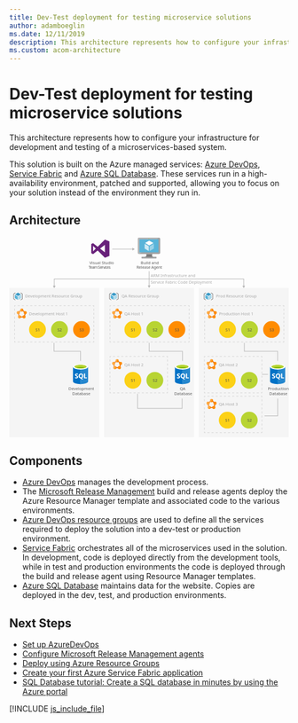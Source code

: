 ```yaml
---
title: Dev-Test deployment for testing microservice solutions
author: adamboeglin
ms.date: 12/11/2019
description: This architecture represents how to configure your infrastructure for development and testing of a microservices-based system.
ms.custom: acom-architecture
---
```

# Dev-Test deployment for testing microservice solutions

This architecture represents how to configure your infrastructure for development and testing of a microservices-based system.

This solution is built on the Azure managed services: [Azure DevOps](/en-us/services/devops/), [Service Fabric](/en-us/services/service-fabric/) and [Azure SQL Database](/en-us/services/sql-database/). These services run in a high-availability environment, patched and supported, allowing you to focus on your solution instead of the environment they run in.


## Architecture

<svg class="architecture-diagram" aria-labelledby="dev-test-microservice" height="591.775" viewbox="0 0 825.046 591.775" width="825.046" xmlns="https://www.w3.org/2000/svg"><title id="dev-test-microservice">Implementação de Desenvolvimento/Teste para testar soluções de microsserviço</title><desc>Esta arquitetura representa a forma como deve configurar a sua infraestrutura para fins de desenvolvimento e teste de um sistema baseado em microsserviços.</desc><g><rect fill="#ededed" height="441.667" opacity="0.5" width="265.376" x="280.048" y="150.108"></rect><rect fill="#ededed" height="441.667" opacity="0.5" width="265.376" x="559.67" y="150.108"></rect><g><line fill="none" stroke="#b5b5b5" stroke-miterlimit="10" stroke-width="1.643" x1="303.888" x2="364.647" y1="35.631" y2="35.631"></line><polygon fill="#b5b5b5" points="363.448 39.726 370.541 35.631 363.448 31.535 363.448 39.726"></polygon></g><rect fill="#ededed" height="441.667" opacity="0.5" width="265.376" y="150.108"></rect><g><polyline fill="none" points="132.688 144.712 132.688 123.65 692.358 123.65 692.358 144.712" stroke="#b5b5b5" stroke-miterlimit="10" stroke-width="1.643"></polyline><polygon fill="#b5b5b5" points="136.783 143.514 132.688 150.606 128.592 143.514 136.783 143.514"></polygon><polygon fill="#b5b5b5" points="688.263 143.514 692.358 150.606 696.454 143.514 688.263 143.514"></polygon></g><polyline fill="none" points="510.333 476.825 510.333 505.78 378.76 505.78 378.76 462.825" stroke="#b5b5b5" stroke-miterlimit="10" stroke-width="1.643"></polyline><polyline fill="none" points="792.591 476.825 792.591 527.775 753.736 527.775" stroke="#b5b5b5" stroke-miterlimit="10" stroke-width="1.643"></polyline><text fill="#5d5d5d" font-family="SegoeUI, Segoe UI" font-size="12" opacity="0.5" transform="translate(417.371 117.651)">ARM Infrastructure and<tspan x="0" y="20">Service Fabric Code Deployment</tspan></text><g><line fill="none" stroke="#b5b5b5" stroke-miterlimit="10" stroke-width="1.643" x1="412.867" x2="412.867" y1="100.775" y2="144.214"></line><polygon fill="#b5b5b5" points="408.771 143.015 412.867 150.108 416.962 143.015 408.771 143.015"></polygon></g><g opacity="0.5"><g><polyline fill="none" points="810.736 306.951 810.736 309.951 807.736 309.951" stroke="#b5b5b5" stroke-miterlimit="10" stroke-width="1.643"></polyline><line fill="none" stroke="#b5b5b5" stroke-dasharray="6.159 6.159" stroke-miterlimit="10" stroke-width="1.643" x1="801.577" x2="582.92" y1="309.951" y2="309.951"></line><polyline fill="none" points="579.841 309.951 576.841 309.951 576.841 306.951" stroke="#b5b5b5" stroke-miterlimit="10" stroke-width="1.643"></polyline><line fill="none" stroke="#b5b5b5" stroke-dasharray="5.971 5.971" stroke-miterlimit="10" stroke-width="1.643" x1="576.841" x2="576.841" y1="300.979" y2="208.427"></line><polyline fill="none" points="576.841 205.441 576.841 202.441 579.841 202.441" stroke="#b5b5b5" stroke-miterlimit="10" stroke-width="1.643"></polyline><line fill="none" stroke="#b5b5b5" stroke-dasharray="6.159 6.159" stroke-miterlimit="10" stroke-width="1.643" x1="586" x2="804.657" y1="202.441" y2="202.441"></line><polyline fill="none" points="807.736 202.441 810.736 202.441 810.736 205.441" stroke="#b5b5b5" stroke-miterlimit="10" stroke-width="1.643"></polyline><line fill="none" stroke="#b5b5b5" stroke-dasharray="5.971 5.971" stroke-miterlimit="10" stroke-width="1.643" x1="810.736" x2="810.736" y1="211.412" y2="303.965"></line></g></g><g><circle cx="644.432" cy="272.873" fill="#fcd116" r="24.849"></circle><text fill="#505050" font-family="SegoeUI, Segoe UI" font-size="12" transform="translate(638.4 277.915)">S1</text></g><g><circle cx="709.42" cy="272.873" fill="#b8d432" r="24.849"></circle><text fill="#505050" font-family="SegoeUI, Segoe UI" font-size="12" transform="translate(703.384 277.915)">S2</text></g><g><circle cx="774.407" cy="272.873" fill="#ff8c00" r="24.849"></circle><text fill="#505050" font-family="SegoeUI, Segoe UI" font-size="12" transform="translate(768.371 277.915)">S3</text></g><g opacity="0.5"><g><polyline fill="none" points="531.126 306.951 531.126 309.951 528.126 309.951" stroke="#b5b5b5" stroke-miterlimit="10" stroke-width="1.643"></polyline><line fill="none" stroke="#b5b5b5" stroke-dasharray="6.159 6.159" stroke-miterlimit="10" stroke-width="1.643" x1="521.967" x2="303.311" y1="309.951" y2="309.951"></line><polyline fill="none" points="300.231 309.951 297.231 309.951 297.231 306.951" stroke="#b5b5b5" stroke-miterlimit="10" stroke-width="1.643"></polyline><line fill="none" stroke="#b5b5b5" stroke-dasharray="5.971 5.971" stroke-miterlimit="10" stroke-width="1.643" x1="297.231" x2="297.231" y1="300.979" y2="208.427"></line><polyline fill="none" points="297.231 205.441 297.231 202.441 300.231 202.441" stroke="#b5b5b5" stroke-miterlimit="10" stroke-width="1.643"></polyline><line fill="none" stroke="#b5b5b5" stroke-dasharray="6.159 6.159" stroke-miterlimit="10" stroke-width="1.643" x1="306.39" x2="525.047" y1="202.441" y2="202.441"></line><polyline fill="none" points="528.126 202.441 531.126 202.441 531.126 205.441" stroke="#b5b5b5" stroke-miterlimit="10" stroke-width="1.643"></polyline><line fill="none" stroke="#b5b5b5" stroke-dasharray="5.971 5.971" stroke-miterlimit="10" stroke-width="1.643" x1="531.126" x2="531.126" y1="211.412" y2="303.965"></line></g></g><g><circle cx="364.823" cy="272.873" fill="#fcd116" r="24.849"></circle><text fill="#505050" font-family="SegoeUI, Segoe UI" font-size="12" transform="translate(358.791 277.915)">S1</text></g><g><circle cx="429.81" cy="272.873" fill="#b8d432" r="24.849"></circle><text fill="#505050" font-family="SegoeUI, Segoe UI" font-size="12" transform="translate(423.774 277.915)">S2</text></g><g><circle cx="494.797" cy="272.873" fill="#ff8c00" r="24.849"></circle><text fill="#505050" font-family="SegoeUI, Segoe UI" font-size="12" transform="translate(488.761 277.915)">S3</text></g><g opacity="0.5"><g><polyline fill="none" points="467.126 456.951 467.126 459.951 464.126 459.951" stroke="#b5b5b5" stroke-miterlimit="10" stroke-width="1.643"></polyline><line fill="none" stroke="#b5b5b5" stroke-dasharray="6.07 6.07" stroke-miterlimit="10" stroke-width="1.643" x1="458.056" x2="303.266" y1="459.951" y2="459.951"></line><polyline fill="none" points="300.231 459.951 297.231 459.951 297.231 456.951" stroke="#b5b5b5" stroke-miterlimit="10" stroke-width="1.643"></polyline><line fill="none" stroke="#b5b5b5" stroke-dasharray="5.971 5.971" stroke-miterlimit="10" stroke-width="1.643" x1="297.231" x2="297.231" y1="450.979" y2="358.427"></line><polyline fill="none" points="297.231 355.441 297.231 352.441 300.231 352.441" stroke="#b5b5b5" stroke-miterlimit="10" stroke-width="1.643"></polyline><line fill="none" stroke="#b5b5b5" stroke-dasharray="6.07 6.07" stroke-miterlimit="10" stroke-width="1.643" x1="306.301" x2="461.091" y1="352.441" y2="352.441"></line><polyline fill="none" points="464.126 352.441 467.126 352.441 467.126 355.441" stroke="#b5b5b5" stroke-miterlimit="10" stroke-width="1.643"></polyline><line fill="none" stroke="#b5b5b5" stroke-dasharray="5.971 5.971" stroke-miterlimit="10" stroke-width="1.643" x1="467.126" x2="467.126" y1="361.412" y2="453.965"></line></g></g><g><circle cx="364.823" cy="422.873" fill="#fcd116" r="24.849"></circle><text fill="#505050" font-family="SegoeUI, Segoe UI" font-size="12" transform="translate(358.791 427.915)">S1</text></g><g><circle cx="429.81" cy="422.873" fill="#b8d432" r="24.849"></circle><text fill="#505050" font-family="SegoeUI, Segoe UI" font-size="12" transform="translate(423.774 427.915)">S2</text></g><g opacity="0.5"><g><polyline fill="none" points="745.965 456.951 745.965 459.951 742.965 459.951" stroke="#b5b5b5" stroke-miterlimit="10" stroke-width="1.643"></polyline><line fill="none" stroke="#b5b5b5" stroke-dasharray="6.07 6.07" stroke-miterlimit="10" stroke-width="1.643" x1="736.895" x2="582.105" y1="459.951" y2="459.951"></line><polyline fill="none" points="579.07 459.951 576.07 459.951 576.07 456.951" stroke="#b5b5b5" stroke-miterlimit="10" stroke-width="1.643"></polyline><line fill="none" stroke="#b5b5b5" stroke-dasharray="5.971 5.971" stroke-miterlimit="10" stroke-width="1.643" x1="576.07" x2="576.07" y1="450.979" y2="358.427"></line><polyline fill="none" points="576.07 355.441 576.07 352.441 579.07 352.441" stroke="#b5b5b5" stroke-miterlimit="10" stroke-width="1.643"></polyline><line fill="none" stroke="#b5b5b5" stroke-dasharray="6.07 6.07" stroke-miterlimit="10" stroke-width="1.643" x1="585.14" x2="739.93" y1="352.441" y2="352.441"></line><polyline fill="none" points="742.965 352.441 745.965 352.441 745.965 355.441" stroke="#b5b5b5" stroke-miterlimit="10" stroke-width="1.643"></polyline><line fill="none" stroke="#b5b5b5" stroke-dasharray="5.971 5.971" stroke-miterlimit="10" stroke-width="1.643" x1="745.965" x2="745.965" y1="361.412" y2="453.965"></line></g></g><g><circle cx="643.661" cy="422.873" fill="#fcd116" r="24.849"></circle><text fill="#505050" font-family="SegoeUI, Segoe UI" font-size="12" transform="translate(637.629 427.915)">S1</text></g><g><circle cx="708.649" cy="422.873" fill="#b8d432" r="24.849"></circle><text fill="#505050" font-family="SegoeUI, Segoe UI" font-size="12" transform="translate(702.613 427.915)">S2</text></g><g opacity="0.5"><g><polyline fill="none" points="745.965 574.529 745.965 577.529 742.965 577.529" stroke="#b5b5b5" stroke-miterlimit="10" stroke-width="1.643"></polyline><line fill="none" stroke="#b5b5b5" stroke-dasharray="6.07 6.07" stroke-miterlimit="10" stroke-width="1.643" x1="736.895" x2="582.105" y1="577.529" y2="577.529"></line><polyline fill="none" points="579.07 577.529 576.07 577.529 576.07 574.529" stroke="#b5b5b5" stroke-miterlimit="10" stroke-width="1.643"></polyline><line fill="none" stroke="#b5b5b5" stroke-dasharray="5.971 5.971" stroke-miterlimit="10" stroke-width="1.643" x1="576.07" x2="576.07" y1="568.558" y2="476.006"></line><polyline fill="none" points="576.07 473.02 576.07 470.02 579.07 470.02" stroke="#b5b5b5" stroke-miterlimit="10" stroke-width="1.643"></polyline><line fill="none" stroke="#b5b5b5" stroke-dasharray="6.07 6.07" stroke-miterlimit="10" stroke-width="1.643" x1="585.14" x2="739.93" y1="470.02" y2="470.02"></line><polyline fill="none" points="742.965 470.02 745.965 470.02 745.965 473.02" stroke="#b5b5b5" stroke-miterlimit="10" stroke-width="1.643"></polyline><line fill="none" stroke="#b5b5b5" stroke-dasharray="5.971 5.971" stroke-miterlimit="10" stroke-width="1.643" x1="745.965" x2="745.965" y1="478.991" y2="571.544"></line></g></g><g><circle cx="643.661" cy="540.452" fill="#fcd116" r="24.849"></circle><text fill="#505050" font-family="SegoeUI, Segoe UI" font-size="12" transform="translate(637.629 545.494)">S1</text></g><g><circle cx="708.649" cy="540.452" fill="#b8d432" r="24.849"></circle><text fill="#505050" font-family="SegoeUI, Segoe UI" font-size="12" transform="translate(702.613 545.494)">S2</text></g><g opacity="0.5"><g><polyline fill="none" points="249.517 306.951 249.517 309.951 246.517 309.951" stroke="#b5b5b5" stroke-miterlimit="10" stroke-width="1.643"></polyline><line fill="none" stroke="#b5b5b5" stroke-dasharray="6.159 6.159" stroke-miterlimit="10" stroke-width="1.643" x1="240.357" x2="21.701" y1="309.951" y2="309.951"></line><polyline fill="none" points="18.621 309.951 15.621 309.951 15.621 306.951" stroke="#b5b5b5" stroke-miterlimit="10" stroke-width="1.643"></polyline><line fill="none" stroke="#b5b5b5" stroke-dasharray="5.971 5.971" stroke-miterlimit="10" stroke-width="1.643" x1="15.621" x2="15.621" y1="300.979" y2="208.427"></line><polyline fill="none" points="15.621 205.441 15.621 202.441 18.621 202.441" stroke="#b5b5b5" stroke-miterlimit="10" stroke-width="1.643"></polyline><line fill="none" stroke="#b5b5b5" stroke-dasharray="6.159 6.159" stroke-miterlimit="10" stroke-width="1.643" x1="24.781" x2="243.437" y1="202.441" y2="202.441"></line><polyline fill="none" points="246.517 202.441 249.517 202.441 249.517 205.441" stroke="#b5b5b5" stroke-miterlimit="10" stroke-width="1.643"></polyline><line fill="none" stroke="#b5b5b5" stroke-dasharray="5.971 5.971" stroke-miterlimit="10" stroke-width="1.643" x1="249.517" x2="249.517" y1="211.412" y2="303.965"></line></g></g><g><circle cx="83.213" cy="272.873" fill="#fcd116" r="24.849"></circle><text fill="#505050" font-family="SegoeUI, Segoe UI" font-size="12" transform="translate(77.181 277.915)">S1</text></g><g><circle cx="148.2" cy="272.873" fill="#b8d432" r="24.849"></circle><text fill="#505050" font-family="SegoeUI, Segoe UI" font-size="12" transform="translate(142.164 277.915)">S2</text></g><g><circle cx="213.187" cy="272.873" fill="#ff8c00" r="24.849"></circle><text fill="#505050" font-family="SegoeUI, Segoe UI" font-size="12" transform="translate(207.151 277.915)">S3</text></g><polyline fill="none" points="132.044 312.086 132.044 337.084 210.314 337.084 210.314 365.825" stroke="#b5b5b5" stroke-miterlimit="10" stroke-width="1.643"></polyline><polyline fill="none" points="413.066 312.086 413.066 337.084 511.336 337.084 511.336 365.825" stroke="#b5b5b5" stroke-miterlimit="10" stroke-width="1.643"></polyline><polyline fill="none" points="694.087 312.086 694.087 337.084 792.358 337.084 792.358 365.825" stroke="#b5b5b5" stroke-miterlimit="10" stroke-width="1.643"></polyline><line fill="none" stroke="#b5b5b5" stroke-miterlimit="10" stroke-width="1.643" x1="745.965" x2="763.736" y1="405.379" y2="405.379"></line><g><g><text fill="#5d5d5d" font-family="SegoeUI, Segoe UI" font-size="12" transform="translate(236.464 79.655)">Visual Studio<tspan letter-spacing="-0.098em" x="-2.558" y="14.4">Team Services</tspan></text><path d="M268.022,34.076l14.214-11V45.072Zm-20.651,8.046V26.03l8.046,8.046ZM282.236,7.257,261.049,28.444,247.372,17.985l-5.364,2.682V47.485l5.364,2.682,13.678-10.459,21.187,21.187,13.409-5.364V12.621Z" fill="#68217a"></path></g><rect fill="#f0f" height="96.563" opacity="0" width="83.417" x="228.951"></rect></g><g><g><text fill="#5d5d5d" font-family="SegoeUI, Segoe UI" font-size="12" transform="translate(388.172 79.655)">Build and<tspan letter-spacing="-0.029em" x="-12.592" y="14.4">Release Agent</tspan></text><g><path d="M422.363,49.911H404.347c2.165,7.643-.743,8.739-13.483,8.739v4h43.32v-4c-12.74,0-13.989-1.092-11.821-8.739" fill="#7a7a7a"></path><path d="M441.648,1.5H383a3.747,3.747,0,0,0-3.6,3.773v40.9a3.726,3.726,0,0,0,3.6,3.741h58.652a4.094,4.094,0,0,0,4-3.741V5.273a4.109,4.109,0,0,0-4-3.773" fill="#a0a1a2"></path><path d="M441.689,1.5l-.041,0H383a3.746,3.746,0,0,0-3.6,3.773v40.9a3.727,3.727,0,0,0,3.6,3.742h1.4Z" fill="#fff" opacity="0.2" style="isolation: isolate"></path><polygon fill="#59b4d9" points="440.479 6.599 440.479 44.816 384.417 44.816 384.417 6.599 440.479 6.599"></polygon><polygon fill="#59b4d9" points="384.417 44.816 384.494 44.816 384.494 6.6 435.749 6.523 435.751 6.523 384.417 6.6 384.417 44.816"></polygon><rect fill="#a0a1a2" height="4.003" width="43.32" x="390.864" y="58.649"></rect><path d="M413.209,4.276a.94.94,0,1,1-.941-.941.941.941,0,0,1,.941.941" fill="#b8d432"></path><path d="M413.246,24.549a.368.368,0,0,1-.178-.05L401.4,17.764a.359.359,0,0,1-.175-.306.353.353,0,0,1,.175-.3l11.6-6.69a.355.355,0,0,1,.349,0l11.67,6.737a.354.354,0,0,1,0,.61L413.425,24.5a.357.357,0,0,1-.179.05" fill="#fff"></path><path d="M411.57,40.916a.333.333,0,0,1-.178-.048L399.76,34.156a.345.345,0,0,1-.18-.306V20.379a.358.358,0,0,1,.535-.306l11.63,6.71a.37.37,0,0,1,.172.309V40.563a.36.36,0,0,1-.172.306.371.371,0,0,1-.176.048" fill="#fff" opacity="0.7" style="isolation: isolate"></path><path d="M414.863,40.916a.381.381,0,0,1-.183-.048.359.359,0,0,1-.171-.306V27.176a.366.366,0,0,1,.171-.306l11.63-6.71a.345.345,0,0,1,.35,0,.349.349,0,0,1,.179.3V33.85a.346.346,0,0,1-.179.306l-11.626,6.713a.313.313,0,0,1-.171.048" fill="#fff" opacity="0.4" style="isolation: isolate"></path></g></g><rect fill="#f0f" height="96.563" opacity="0" width="83.417" x="371.078"></rect></g><g><g><text fill="#5d5d5d" font-family="SegoeUI, Segoe UI" font-size="12" opacity="0.5" transform="translate(46.642 179.128)">Development Resource Group</text><g><path d="M25.761,173.849a.233.233,0,0,1-.12-.035l-8-4.614a.242.242,0,0,1-.121-.211.238.238,0,0,1,.121-.208L25.59,164.2a.246.246,0,0,1,.24,0l8,4.617a.242.242,0,0,1,0,.418l-7.946,4.583a.238.238,0,0,1-.121.034" fill="#3999c6"></path><path d="M24.612,185.066a.241.241,0,0,1-.123-.032l-7.97-4.6a.237.237,0,0,1-.123-.21v-9.231a.245.245,0,0,1,.123-.211.252.252,0,0,1,.243,0l7.969,4.6a.245.245,0,0,1,.118.21v9.233a.238.238,0,0,1-.238.242" fill="#59b4d9"></path><path d="M26.867,185.066a.257.257,0,0,1-.123-.032.241.241,0,0,1-.12-.21v-9.173a.246.246,0,0,1,.12-.21l7.968-4.6a.249.249,0,0,1,.243,0,.246.246,0,0,1,.12.209v9.173a.243.243,0,0,1-.12.21l-7.971,4.6a.218.218,0,0,1-.118.032" fill="#59b4d9"></path><path d="M26.867,185.066a.257.257,0,0,1-.123-.032.241.241,0,0,1-.12-.21v-9.173a.246.246,0,0,1,.12-.21l7.968-4.6a.249.249,0,0,1,.243,0,.246.246,0,0,1,.12.209v9.173a.243.243,0,0,1-.12.21l-7.971,4.6a.218.218,0,0,1-.118.032" fill="#fff" opacity="0.5" style="isolation: isolate"></path><path d="M17.343,186.091a.788.788,0,0,1-.395-.106l-3.72-2.148a2.288,2.288,0,0,1-1.08-1.871V168.29a2.286,2.286,0,0,1,1.08-1.87l3.72-2.148a.791.791,0,0,1,.791,1.369l-3.72,2.148a.761.761,0,0,0-.289.5v13.677a.759.759,0,0,0,.289.5l3.72,2.148a.791.791,0,0,1-.4,1.476Z" fill="#7a7a7a"></path><path d="M34.129,164.165a.788.788,0,0,1,.395.106l3.72,2.148a2.288,2.288,0,0,1,1.08,1.871v13.677a2.286,2.286,0,0,1-1.08,1.87l-3.72,2.148a.791.791,0,1,1-.791-1.369l3.72-2.148a.761.761,0,0,0,.289-.5V168.29a.759.759,0,0,0-.289-.5l-3.72-2.148a.791.791,0,0,1,.4-1.476Z" fill="#7a7a7a"></path></g></g><rect fill="#f0f" height="33.141" opacity="0" width="203.384" x="8.352" y="159.633"></rect></g><g><g><text fill="#5d5d5d" font-family="SegoeUI, Segoe UI" font-size="12" opacity="0.5" transform="translate(331.431 179.128)">QA Resource Group</text><g><path d="M308.778,173.849a.233.233,0,0,1-.12-.035l-8-4.614a.242.242,0,0,1-.121-.211.238.238,0,0,1,.121-.208l7.944-4.584a.246.246,0,0,1,.24,0l8,4.617a.242.242,0,0,1,0,.418l-7.946,4.583a.238.238,0,0,1-.121.034" fill="#3999c6"></path><path d="M307.629,185.066a.241.241,0,0,1-.123-.032l-7.97-4.6a.237.237,0,0,1-.123-.21v-9.231a.245.245,0,0,1,.123-.211.252.252,0,0,1,.243,0l7.969,4.6a.245.245,0,0,1,.118.21v9.233a.238.238,0,0,1-.238.242" fill="#59b4d9"></path><path d="M309.884,185.066a.257.257,0,0,1-.123-.032.241.241,0,0,1-.12-.21v-9.173a.246.246,0,0,1,.12-.21l7.968-4.6a.249.249,0,0,1,.243,0,.246.246,0,0,1,.12.209v9.173a.243.243,0,0,1-.12.21l-7.971,4.6a.218.218,0,0,1-.118.032" fill="#59b4d9"></path><path d="M309.884,185.066a.257.257,0,0,1-.123-.032.241.241,0,0,1-.12-.21v-9.173a.246.246,0,0,1,.12-.21l7.968-4.6a.249.249,0,0,1,.243,0,.246.246,0,0,1,.12.209v9.173a.243.243,0,0,1-.12.21l-7.971,4.6a.218.218,0,0,1-.118.032" fill="#fff" opacity="0.5" style="isolation: isolate"></path><path d="M300.36,186.091a.788.788,0,0,1-.395-.106l-3.72-2.148a2.288,2.288,0,0,1-1.08-1.871V168.29a2.286,2.286,0,0,1,1.08-1.87l3.72-2.148a.791.791,0,0,1,.791,1.369l-3.72,2.148a.761.761,0,0,0-.289.5v13.677a.759.759,0,0,0,.289.5l3.72,2.148a.791.791,0,0,1-.4,1.476Z" fill="#7a7a7a"></path><path d="M317.145,164.165a.788.788,0,0,1,.395.106l3.72,2.148a2.288,2.288,0,0,1,1.08,1.871v13.677a2.286,2.286,0,0,1-1.08,1.87l-3.72,2.148a.791.791,0,1,1-.791-1.369l3.72-2.148a.761.761,0,0,0,.289-.5V168.29a.759.759,0,0,0-.289-.5l-3.72-2.148a.791.791,0,0,1,.4-1.476Z" fill="#7a7a7a"></path></g></g><rect fill="#f0f" height="33.141" opacity="0" width="150.324" x="291.365" y="159.633"></rect></g><g><g><text fill="#5d5d5d" font-family="SegoeUI, Segoe UI" font-size="12" opacity="0.5" transform="translate(610.437 179.128)">Prod Resource Group</text><g><path d="M587.991,173.849a.233.233,0,0,1-.12-.035l-8-4.614a.242.242,0,0,1-.121-.211.238.238,0,0,1,.121-.208l7.944-4.584a.246.246,0,0,1,.24,0l8,4.617a.242.242,0,0,1,0,.418l-7.946,4.583a.238.238,0,0,1-.121.034" fill="#3999c6"></path><path d="M586.841,185.066a.241.241,0,0,1-.123-.032l-7.97-4.6a.237.237,0,0,1-.123-.21v-9.231a.245.245,0,0,1,.123-.211.252.252,0,0,1,.243,0l7.969,4.6a.245.245,0,0,1,.118.21v9.233a.238.238,0,0,1-.238.242" fill="#59b4d9"></path><path d="M589.1,185.066a.257.257,0,0,1-.123-.032.241.241,0,0,1-.12-.21v-9.173a.246.246,0,0,1,.12-.21l7.968-4.6a.249.249,0,0,1,.243,0,.246.246,0,0,1,.12.209v9.173a.243.243,0,0,1-.12.21l-7.971,4.6a.218.218,0,0,1-.118.032" fill="#59b4d9"></path><path d="M589.1,185.066a.257.257,0,0,1-.123-.032.241.241,0,0,1-.12-.21v-9.173a.246.246,0,0,1,.12-.21l7.968-4.6a.249.249,0,0,1,.243,0,.246.246,0,0,1,.12.209v9.173a.243.243,0,0,1-.12.21l-7.971,4.6a.218.218,0,0,1-.118.032" fill="#fff" opacity="0.5" style="isolation: isolate"></path><path d="M579.572,186.091a.788.788,0,0,1-.395-.106l-3.72-2.148a2.288,2.288,0,0,1-1.08-1.871V168.29a2.286,2.286,0,0,1,1.08-1.87l3.72-2.148a.791.791,0,0,1,.791,1.369l-3.72,2.148a.761.761,0,0,0-.289.5v13.677a.759.759,0,0,0,.289.5l3.72,2.148a.791.791,0,0,1-.4,1.476Z" fill="#7a7a7a"></path><path d="M596.358,164.165a.788.788,0,0,1,.395.106l3.72,2.148a2.288,2.288,0,0,1,1.08,1.871v13.677a2.286,2.286,0,0,1-1.08,1.87l-3.72,2.148a.791.791,0,0,1-.791-1.369l3.72-2.148a.761.761,0,0,0,.289-.5V168.29a.759.759,0,0,0-.289-.5l-3.72-2.148a.791.791,0,0,1,.4-1.476Z" fill="#7a7a7a"></path></g></g><rect fill="#f0f" height="33.141" opacity="0" width="156.607" x="570.377" y="159.633"></rect></g><g><g><g><path d="M187.993,383.161v43c0,4.465,9.994,8.085,22.321,8.085v-51.09Z" fill="#0072c6"></path><path d="M210.008,434.249h.306c12.327,0,22.321-3.618,22.321-8.084v-43H210.008Z" fill="#0072c6"></path><path d="M210.008,434.249h.306c12.327,0,22.321-3.618,22.321-8.084v-43H210.008Z" fill="#fff" opacity="0.15" style="isolation: isolate"></path><path d="M232.636,383.161c0,4.465-9.994,8.084-22.321,8.084s-22.321-3.619-22.321-8.084,9.994-8.084,22.321-8.084,22.321,3.619,22.321,8.084" fill="#fff"></path><path d="M228.072,382.695c0,2.947-7.95,5.334-17.758,5.334s-17.759-2.387-17.759-5.334,7.952-5.334,17.759-5.334,17.758,2.388,17.758,5.334" fill="#7fba00"></path><path d="M224.352,385.954c2.325-.9,3.722-2.03,3.722-3.257,0-2.947-7.95-5.335-17.759-5.335s-17.758,2.388-17.758,5.335c0,1.227,1.4,2.356,3.722,3.257,3.246-1.26,8.32-2.073,14.036-2.073s10.788.813,14.037,2.073" fill="#b8d432"></path><path d="M203.225,413.012a3.666,3.666,0,0,1-1.454,3.1,6.52,6.52,0,0,1-4.017,1.1,7.641,7.641,0,0,1-3.645-.786v-3.144a5.624,5.624,0,0,0,3.723,1.435,2.533,2.533,0,0,0,1.518-.393,1.23,1.23,0,0,0,.536-1.042,1.458,1.458,0,0,0-.516-1.11,9.475,9.475,0,0,0-2.1-1.218q-3.223-1.511-3.223-4.125a3.724,3.724,0,0,1,1.405-3.04,5.732,5.732,0,0,1,3.732-1.144,9.325,9.325,0,0,1,3.419.541v2.937a5.572,5.572,0,0,0-3.242-.982,2.4,2.4,0,0,0-1.443.387,1.222,1.222,0,0,0-.53,1.036,1.48,1.48,0,0,0,.428,1.1,6.913,6.913,0,0,0,1.753,1.056,8.686,8.686,0,0,1,2.815,1.9A3.531,3.531,0,0,1,203.225,413.012Z" fill="#fff"></path><path d="M218.382,409.83a8.037,8.037,0,0,1-1.13,4.312,6.03,6.03,0,0,1-3.182,2.564l4.086,3.782H214.03l-2.918-3.271a6.841,6.841,0,0,1-3.385-.992A6.217,6.217,0,0,1,205.4,413.7a7.763,7.763,0,0,1-.821-3.581,8.37,8.37,0,0,1,.888-3.9,6.315,6.315,0,0,1,2.5-2.638,7.3,7.3,0,0,1,3.694-.923,6.8,6.8,0,0,1,3.482.894,6.1,6.1,0,0,1,2.387,2.544A8.041,8.041,0,0,1,218.382,409.83Zm-3.339.177a5.511,5.511,0,0,0-.934-3.385,3.021,3.021,0,0,0-2.554-1.243,3.207,3.207,0,0,0-2.643,1.247,6.063,6.063,0,0,0-.02,6.615,3.126,3.126,0,0,0,2.583,1.233,3.168,3.168,0,0,0,2.6-1.193A5.063,5.063,0,0,0,215.042,410.007Z" fill="#fff"></path><polygon fill="#fff" points="229.099 416.972 220.71 416.972 220.71 402.886 223.882 402.886 223.882 414.398 229.099 414.398 229.099 416.972"></polygon></g><text fill="#5d5d5d" font-family="SegoeUI, Segoe UI" font-size="12" transform="translate(174.894 451.739)">Development<tspan x="10.978" y="14.4">Database</tspan></text></g><rect fill="#f0f" height="93.477" opacity="0" width="72.197" x="174.114" y="374.674"></rect></g><g><g><g><path d="M489.015,383.161v43c0,4.465,9.994,8.085,22.321,8.085v-51.09Z" fill="#0072c6"></path><path d="M511.03,434.249h.306c12.327,0,22.321-3.618,22.321-8.084v-43H511.03Z" fill="#0072c6"></path><path d="M511.03,434.249h.306c12.327,0,22.321-3.618,22.321-8.084v-43H511.03Z" fill="#fff" opacity="0.15" style="isolation: isolate"></path><path d="M533.657,383.161c0,4.465-9.994,8.084-22.321,8.084s-22.321-3.619-22.321-8.084,9.994-8.084,22.321-8.084,22.321,3.619,22.321,8.084" fill="#fff"></path><path d="M529.094,382.695c0,2.947-7.95,5.334-17.758,5.334s-17.759-2.387-17.759-5.334,7.952-5.334,17.759-5.334,17.758,2.388,17.758,5.334" fill="#7fba00"></path><path d="M525.373,385.954c2.325-.9,3.722-2.03,3.722-3.257,0-2.947-7.95-5.335-17.759-5.335s-17.758,2.388-17.758,5.335c0,1.227,1.4,2.356,3.722,3.257,3.246-1.26,8.32-2.073,14.036-2.073s10.788.813,14.037,2.073" fill="#b8d432"></path><path d="M504.247,413.012a3.666,3.666,0,0,1-1.454,3.1,6.52,6.52,0,0,1-4.017,1.1,7.641,7.641,0,0,1-3.645-.786v-3.144a5.624,5.624,0,0,0,3.723,1.435,2.533,2.533,0,0,0,1.518-.393,1.23,1.23,0,0,0,.536-1.042,1.458,1.458,0,0,0-.516-1.11,9.475,9.475,0,0,0-2.1-1.218q-3.223-1.511-3.223-4.125a3.724,3.724,0,0,1,1.405-3.04,5.732,5.732,0,0,1,3.732-1.144,9.325,9.325,0,0,1,3.419.541v2.937a5.572,5.572,0,0,0-3.242-.982,2.4,2.4,0,0,0-1.443.387,1.222,1.222,0,0,0-.53,1.036,1.48,1.48,0,0,0,.428,1.1,6.913,6.913,0,0,0,1.753,1.056,8.686,8.686,0,0,1,2.815,1.9A3.531,3.531,0,0,1,504.247,413.012Z" fill="#fff"></path><path d="M519.4,409.83a8.037,8.037,0,0,1-1.13,4.312,6.03,6.03,0,0,1-3.182,2.564l4.086,3.782h-4.125l-2.918-3.271a6.841,6.841,0,0,1-3.385-.992,6.217,6.217,0,0,1-2.328-2.529,7.763,7.763,0,0,1-.821-3.581,8.37,8.37,0,0,1,.888-3.9,6.315,6.315,0,0,1,2.5-2.638,7.3,7.3,0,0,1,3.694-.923,6.8,6.8,0,0,1,3.482.894,6.1,6.1,0,0,1,2.387,2.544A8.041,8.041,0,0,1,519.4,409.83Zm-3.339.177a5.511,5.511,0,0,0-.934-3.385,3.021,3.021,0,0,0-2.554-1.243,3.207,3.207,0,0,0-2.643,1.247,6.063,6.063,0,0,0-.02,6.615,3.126,3.126,0,0,0,2.583,1.233,3.168,3.168,0,0,0,2.6-1.193A5.063,5.063,0,0,0,516.064,410.007Z" fill="#fff"></path><polygon fill="#fff" points="530.12 416.972 521.732 416.972 521.732 402.886 524.904 402.886 524.904 414.398 530.12 414.398 530.12 416.972"></polygon></g><text fill="#5d5d5d" font-family="SegoeUI, Segoe UI" font-size="12" transform="translate(503.256 451.739)">QA<tspan x="-16.362" y="14.4">Database</tspan></text></g><rect fill="#f0f" height="93.477" opacity="0" width="59.963" x="481.736" y="374.674"></rect></g><g><g><g><path d="M770.037,383.161v43c0,4.465,9.994,8.085,22.321,8.085v-51.09Z" fill="#0072c6"></path><path d="M792.052,434.249h.306c12.327,0,22.321-3.618,22.321-8.084v-43H792.052Z" fill="#0072c6"></path><path d="M792.052,434.249h.306c12.327,0,22.321-3.618,22.321-8.084v-43H792.052Z" fill="#fff" opacity="0.15" style="isolation: isolate"></path><path d="M814.679,383.161c0,4.465-9.994,8.084-22.321,8.084s-22.321-3.619-22.321-8.084,9.994-8.084,22.321-8.084,22.321,3.619,22.321,8.084" fill="#fff"></path><path d="M810.115,382.695c0,2.947-7.95,5.334-17.758,5.334s-17.759-2.387-17.759-5.334,7.952-5.334,17.759-5.334,17.758,2.388,17.758,5.334" fill="#7fba00"></path><path d="M806.395,385.954c2.325-.9,3.722-2.03,3.722-3.257,0-2.947-7.95-5.335-17.759-5.335S774.6,379.75,774.6,382.7c0,1.227,1.4,2.356,3.722,3.257,3.246-1.26,8.32-2.073,14.036-2.073s10.788.813,14.037,2.073" fill="#b8d432"></path><path d="M785.268,413.012a3.666,3.666,0,0,1-1.454,3.1,6.52,6.52,0,0,1-4.017,1.1,7.641,7.641,0,0,1-3.645-.786v-3.144a5.624,5.624,0,0,0,3.723,1.435,2.533,2.533,0,0,0,1.518-.393,1.23,1.23,0,0,0,.536-1.042,1.458,1.458,0,0,0-.516-1.11,9.475,9.475,0,0,0-2.1-1.218q-3.223-1.511-3.223-4.125a3.724,3.724,0,0,1,1.405-3.04,5.732,5.732,0,0,1,3.732-1.144,9.325,9.325,0,0,1,3.419.541v2.937a5.572,5.572,0,0,0-3.242-.982,2.4,2.4,0,0,0-1.443.387,1.222,1.222,0,0,0-.53,1.036,1.48,1.48,0,0,0,.428,1.1,6.913,6.913,0,0,0,1.753,1.056,8.686,8.686,0,0,1,2.815,1.9A3.531,3.531,0,0,1,785.268,413.012Z" fill="#fff"></path><path d="M800.425,409.83a8.037,8.037,0,0,1-1.13,4.312,6.03,6.03,0,0,1-3.182,2.564l4.086,3.782h-4.125l-2.918-3.271a6.841,6.841,0,0,1-3.385-.992,6.217,6.217,0,0,1-2.328-2.529,7.763,7.763,0,0,1-.821-3.581,8.37,8.37,0,0,1,.888-3.9,6.315,6.315,0,0,1,2.5-2.638,7.3,7.3,0,0,1,3.694-.923,6.8,6.8,0,0,1,3.482.894,6.1,6.1,0,0,1,2.387,2.544A8.041,8.041,0,0,1,800.425,409.83Zm-3.339.177a5.511,5.511,0,0,0-.934-3.385,3.021,3.021,0,0,0-2.554-1.243,3.207,3.207,0,0,0-2.643,1.247,6.063,6.063,0,0,0-.02,6.615,3.126,3.126,0,0,0,2.583,1.233,3.168,3.168,0,0,0,2.6-1.193A5.063,5.063,0,0,0,797.086,410.007Z" fill="#fff"></path><polygon fill="#fff" points="811.142 416.972 802.753 416.972 802.753 402.886 805.926 402.886 805.926 414.398 811.142 414.398 811.142 416.972"></polygon></g><text fill="#5d5d5d" font-family="SegoeUI, Segoe UI" font-size="12" transform="translate(763.465 451.739)">Production<tspan x="4.45" y="14.4">Database</tspan></text></g><rect fill="#f0f" height="93.477" opacity="0" width="59.963" x="762.736" y="374.674"></rect></g><g><text fill="#5d5d5d" font-family="SegoeUI, Segoe UI" font-size="12" opacity="0.5" transform="translate(58.218 230.767)">Development Host 1</text><g><path d="M36.8,216.152l9.264,7.691-3.124,10.586H30.463L27.518,223.86l9.285-7.708m0-3.279-12.154,10.09,3.9,13.988H44.829l4.128-13.988L36.8,212.873Z" fill="#dd5900"></path><path d="M36.805,210.587a4.586,4.586,0,1,1-4.586,4.587A4.587,4.587,0,0,1,36.805,210.587Z" fill="#ff8c00"></path><path d="M46.9,218.383a4.586,4.586,0,1,1-4.587,4.586A4.586,4.586,0,0,1,46.9,218.383Z" fill="#ff8c00"></path><path d="M43.455,230.767a4.586,4.586,0,1,1-4.586,4.586A4.586,4.586,0,0,1,43.455,230.767Z" fill="#ff8c00"></path><path d="M30.149,230.767a4.586,4.586,0,1,1-4.587,4.586A4.586,4.586,0,0,1,30.149,230.767Z" fill="#ff8c00"></path><path d="M26.716,218.383a4.586,4.586,0,1,1-4.587,4.587A4.586,4.586,0,0,1,26.716,218.383Z" fill="#ff8c00"></path><path d="M30.967,239.866l1.869-8.229a4.59,4.59,0,0,0-3.378-.817l-1-3.6a4.587,4.587,0,0,0,2.434-6.152l2.919-2.423a4.585,4.585,0,0,0,1.765.95l2.028-8.934a4.54,4.54,0,0,0-.794-.07,4.588,4.588,0,0,0-4.386,5.926l-3.171,2.633a4.586,4.586,0,1,0-3.339,8.338l1.229,4.411a4.585,4.585,0,0,0,3.011,8.044A4.692,4.692,0,0,0,30.967,239.866Z" fill="#fff" opacity="0.25" style="isolation: isolate"></path></g><rect fill="#f0f" height="33.069" opacity="0" width="145.236" x="21.5" y="210.455"></rect></g><g><text fill="#5d5d5d" font-family="SegoeUI, Segoe UI" font-size="12" opacity="0.5" transform="translate(339.828 230.767)">QA Host 1</text><g><path d="M318.413,216.152l9.264,7.691-3.124,10.586H312.073l-2.945-10.569,9.285-7.708m0-3.279-12.154,10.09,3.9,13.988h16.281l4.128-13.988-12.154-10.09Z" fill="#dd5900"></path><path d="M318.415,210.587a4.586,4.586,0,1,1-4.586,4.587A4.587,4.587,0,0,1,318.415,210.587Z" fill="#ff8c00"></path><path d="M328.505,218.383a4.586,4.586,0,1,1-4.587,4.586A4.586,4.586,0,0,1,328.505,218.383Z" fill="#ff8c00"></path><path d="M325.065,230.767a4.586,4.586,0,1,1-4.586,4.586A4.586,4.586,0,0,1,325.065,230.767Z" fill="#ff8c00"></path><path d="M311.759,230.767a4.586,4.586,0,1,1-4.587,4.586A4.586,4.586,0,0,1,311.759,230.767Z" fill="#ff8c00"></path><path d="M308.325,218.383a4.586,4.586,0,1,1-4.587,4.587A4.586,4.586,0,0,1,308.325,218.383Z" fill="#ff8c00"></path><path d="M312.577,239.866l1.869-8.229a4.59,4.59,0,0,0-3.378-.817l-1-3.6a4.587,4.587,0,0,0,2.434-6.152l2.919-2.423a4.585,4.585,0,0,0,1.765.95l2.028-8.934a4.54,4.54,0,0,0-.794-.07,4.588,4.588,0,0,0-4.386,5.926l-3.171,2.633a4.586,4.586,0,1,0-3.339,8.338l1.229,4.411a4.585,4.585,0,0,0,3.011,8.044A4.692,4.692,0,0,0,312.577,239.866Z" fill="#fff" opacity="0.25" style="isolation: isolate"></path></g><rect fill="#f0f" height="33.069" opacity="0" width="97.08" x="301.5" y="210.455"></rect></g><g><text fill="#5d5d5d" font-family="SegoeUI, Segoe UI" font-size="12" opacity="0.5" transform="translate(339.828 380.767)">QA Host 2</text><g><path d="M318.413,366.152l9.264,7.691-3.124,10.586H312.073l-2.945-10.569,9.285-7.708m0-3.279-12.154,10.09,3.9,13.988h16.281l4.128-13.988-12.154-10.09Z" fill="#dd5900"></path><path d="M318.415,360.587a4.586,4.586,0,1,1-4.586,4.587A4.587,4.587,0,0,1,318.415,360.587Z" fill="#ff8c00"></path><path d="M328.505,368.383a4.586,4.586,0,1,1-4.587,4.586A4.586,4.586,0,0,1,328.505,368.383Z" fill="#ff8c00"></path><path d="M325.065,380.767a4.586,4.586,0,1,1-4.586,4.586A4.586,4.586,0,0,1,325.065,380.767Z" fill="#ff8c00"></path><path d="M311.759,380.767a4.586,4.586,0,1,1-4.587,4.586A4.586,4.586,0,0,1,311.759,380.767Z" fill="#ff8c00"></path><path d="M308.325,368.383a4.586,4.586,0,1,1-4.587,4.587A4.586,4.586,0,0,1,308.325,368.383Z" fill="#ff8c00"></path><path d="M312.577,389.866l1.869-8.229a4.59,4.59,0,0,0-3.378-.817l-1-3.6a4.587,4.587,0,0,0,2.434-6.152l2.919-2.423a4.585,4.585,0,0,0,1.765.95l2.028-8.934a4.54,4.54,0,0,0-.794-.07,4.588,4.588,0,0,0-4.386,5.926l-3.171,2.633a4.586,4.586,0,1,0-3.339,8.338l1.229,4.411a4.585,4.585,0,0,0,3.011,8.044A4.692,4.692,0,0,0,312.577,389.866Z" fill="#fff" opacity="0.25" style="isolation: isolate"></path></g><rect fill="#f0f" height="33.069" opacity="0" width="97.08" x="301.5" y="359.455"></rect></g><g><text fill="#5d5d5d" font-family="SegoeUI, Segoe UI" font-size="12" opacity="0.5" transform="translate(618.666 380.767)">QA Host 2</text><g><path d="M597.251,366.152l9.264,7.691-3.124,10.586H590.912l-2.945-10.569,9.285-7.708m0-3.279L585.1,372.963l3.9,13.988h16.281l4.128-13.988-12.154-10.09Z" fill="#dd5900"></path><path d="M597.254,360.587a4.586,4.586,0,1,1-4.586,4.587A4.587,4.587,0,0,1,597.254,360.587Z" fill="#ff8c00"></path><path d="M607.344,368.383a4.586,4.586,0,1,1-4.587,4.586A4.586,4.586,0,0,1,607.344,368.383Z" fill="#ff8c00"></path><path d="M603.9,380.767a4.586,4.586,0,1,1-4.586,4.586A4.586,4.586,0,0,1,603.9,380.767Z" fill="#ff8c00"></path><path d="M590.6,380.767a4.586,4.586,0,1,1-4.587,4.586A4.586,4.586,0,0,1,590.6,380.767Z" fill="#ff8c00"></path><path d="M587.164,368.383a4.586,4.586,0,1,1-4.587,4.587A4.586,4.586,0,0,1,587.164,368.383Z" fill="#ff8c00"></path><path d="M591.416,389.866l1.869-8.229a4.59,4.59,0,0,0-3.378-.817l-1-3.6a4.587,4.587,0,0,0,2.434-6.152l2.919-2.423a4.585,4.585,0,0,0,1.765.95l2.028-8.934a4.54,4.54,0,0,0-.794-.07,4.588,4.588,0,0,0-4.386,5.926l-3.171,2.633a4.586,4.586,0,1,0-3.339,8.338l1.229,4.411a4.585,4.585,0,0,0,3.011,8.044A4.692,4.692,0,0,0,591.416,389.866Z" fill="#fff" opacity="0.25" style="isolation: isolate"></path></g><rect fill="#f0f" height="33.069" opacity="0" width="97.08" x="580.5" y="359.455"></rect></g><g><text fill="#5d5d5d" font-family="SegoeUI, Segoe UI" font-size="12" opacity="0.5" transform="translate(618.666 498.346)">QA Host 3</text><g><path d="M597.251,483.731l9.264,7.691-3.124,10.586H590.912l-2.945-10.569,9.285-7.708m0-3.279L585.1,490.542,589,504.53h16.281l4.128-13.988-12.154-10.09Z" fill="#dd5900"></path><path d="M597.254,478.166a4.586,4.586,0,1,1-4.586,4.587A4.587,4.587,0,0,1,597.254,478.166Z" fill="#ff8c00"></path><path d="M607.344,485.962a4.586,4.586,0,1,1-4.587,4.586A4.586,4.586,0,0,1,607.344,485.962Z" fill="#ff8c00"></path><path d="M603.9,498.345a4.586,4.586,0,1,1-4.586,4.586A4.586,4.586,0,0,1,603.9,498.345Z" fill="#ff8c00"></path><path d="M590.6,498.345a4.586,4.586,0,1,1-4.587,4.586A4.586,4.586,0,0,1,590.6,498.345Z" fill="#ff8c00"></path><path d="M587.164,485.962a4.586,4.586,0,1,1-4.587,4.587A4.586,4.586,0,0,1,587.164,485.962Z" fill="#ff8c00"></path><path d="M591.416,507.445l1.869-8.229a4.59,4.59,0,0,0-3.378-.817l-1-3.6a4.587,4.587,0,0,0,2.434-6.152l2.919-2.423a4.585,4.585,0,0,0,1.765.95l2.028-8.934a4.54,4.54,0,0,0-.794-.07,4.588,4.588,0,0,0-4.386,5.926l-3.171,2.633a4.586,4.586,0,1,0-3.339,8.338l1.229,4.411a4.585,4.585,0,0,0,3.011,8.044A4.692,4.692,0,0,0,591.416,507.445Z" fill="#fff" opacity="0.25" style="isolation: isolate"></path></g><rect fill="#f0f" height="33.069" opacity="0" width="97.08" x="580.5" y="477.455"></rect></g><g><text fill="#5d5d5d" font-family="SegoeUI, Segoe UI" font-size="12" opacity="0.5" transform="translate(619.437 230.767)">Production Host 1</text><g><path d="M598.022,216.152l9.264,7.691-3.124,10.586H591.683l-2.945-10.569,9.285-7.708m0-3.279-12.154,10.09,3.9,13.988h16.281l4.128-13.988-12.154-10.09Z" fill="#dd5900"></path><path d="M598.025,210.587a4.586,4.586,0,1,1-4.586,4.587A4.587,4.587,0,0,1,598.025,210.587Z" fill="#ff8c00"></path><path d="M608.115,218.383a4.586,4.586,0,1,1-4.587,4.586A4.586,4.586,0,0,1,608.115,218.383Z" fill="#ff8c00"></path><path d="M604.675,230.767a4.586,4.586,0,1,1-4.586,4.586A4.586,4.586,0,0,1,604.675,230.767Z" fill="#ff8c00"></path><path d="M591.369,230.767a4.586,4.586,0,1,1-4.587,4.586A4.586,4.586,0,0,1,591.369,230.767Z" fill="#ff8c00"></path><path d="M587.935,218.383a4.586,4.586,0,1,1-4.587,4.587A4.586,4.586,0,0,1,587.935,218.383Z" fill="#ff8c00"></path><path d="M592.187,239.866l1.869-8.229a4.59,4.59,0,0,0-3.378-.817l-1-3.6a4.587,4.587,0,0,0,2.434-6.152l2.919-2.423a4.585,4.585,0,0,0,1.765.95l2.028-8.934a4.54,4.54,0,0,0-.794-.07,4.588,4.588,0,0,0-4.386,5.926l-3.171,2.633a4.586,4.586,0,1,0-3.339,8.338l1.229,4.411a4.585,4.585,0,0,0,3.011,8.044A4.692,4.692,0,0,0,592.187,239.866Z" fill="#fff" opacity="0.25" style="isolation: isolate"></path></g><rect fill="#f0f" height="33.069" opacity="0" width="134.236" x="582.5" y="210.455"></rect></g></g></svg>

## Components
* [Azure DevOps](https://azure.microsoft.com/services/devops/) manages the development process.
* The [Microsoft Release Management](https://www.visualstudio.comhttps://azure.microsoft.com/docs/release/getting-started/configure-agents) build and release agents deploy the Azure Resource Manager template and associated code to the various environments.
* [Azure DevOps resource groups](https://www.visualstudio.comhttps://azure.microsoft.com/docs/release/getting-started/configure-agents) are used to define all the services required to deploy the solution into a dev-test or production environment.
* [Service Fabric](https://azure.microsoft.com/services/service-fabric/) orchestrates all of the microservices used in the solution. In development, code is deployed directly from the development tools, while in test and production environments the code is deployed through the build and release agent using Resource Manager templates.
* [Azure SQL Database](https://azure.microsoft.com/services/sql-database/) maintains data for the website. Copies are deployed in the dev, test, and production environments.

## Next Steps
* [Set up AzureDevOps](https://www.visualstudio.com/docs/setup-admin/get-started)
* [Configure Microsoft Release Management agents](https://www.visualstudio.com/docs/release/getting-started/configure-agents)
* [Deploy using Azure Resource Groups](https://github.com/Microsoft/vsts-tasks/tree/master/Tasks/DeployAzureResourceGroup)
* [Create your first Azure Service Fabric application](https://docs.microsoft.com/api/Redirect/documentation/articles/service-fabric-create-your-first-application-in-visual-studio/)
* [SQL Database tutorial: Create a SQL database in minutes by using the Azure portal](https://docs.microsoft.com/api/Redirect/documentation/articles/sql-database-get-started/)

[!INCLUDE [js_include_file](../../_js/index.md)]
